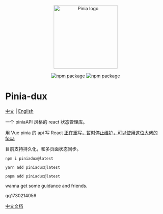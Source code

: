 <p align="center">
  <a href="https://sooniter.github.io/pinia-dux/#/" target="_blank" rel="noopener noreferrer">
    <img width="200" src="https://sooniter.github.io/img/piniadux/logo.png" alt="Pinia logo">
  </a>
</p>

<p align="center">
  <a href="https://npmjs.com/package/piniadux"><img src="https://badgen.net/npm/v/piniadux" alt="npm package"></a>
  <a href="https://github.com/SoonIter/pinia-dux"><img src="https://badgen.net/github/last-commit/sooniter/pinia-dux" alt="npm package"></a>
</p>

# Pinia-dux

[中文](./README.md) | [English](./README.en-US.md)

一个 piniaAPI 风格的 react 状态管理库。

用 Vue pinia 的 api 写 React
[正在重写，暂时停止维护，可以使用这位大佬的foca](https://github.com/foca-js/foca)

目前支持持久化，和多页面状态同步。

```shell
npm i piniadux@latest
```

```shell
yarn add piniadux@latest
```

```shell
pnpm add piniadux@latest
```

wanna get some guidance and friends.

qq1730214056

[中文文档](https://sooniter.github.io/pinia-dux/#/zh-CN)
